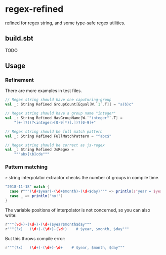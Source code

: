# regex-refined

[refined](https://github.com/fthomas/refined) for regex string, and some type-safe regex utilities.

## build.sbt

TODO
<!--
```sbt
libraryDependencies += "com.github.Henoc" %% "regex-refined" % "0.1.0"
```
-->

## Usage

### Refinement

There are more examples in test files.

```scala
// Regex string should have one caputuring-group
val _: String Refined GroupCount[Equal[W.`1`.T]] = "a(b)c"

// Regex string should have a group name "integer"
val _: String Refined HasGroupName[W.`"integer"`.T] =
    "[+-]?((?<integer>[0-9]*)[.])?[0-9]+"

// Regex string should be full match pattern
val _: String Refined FullMatchPattern = "^abc$"

// Regex string should be correct as js-regex
val _: String Refined JsRegex =
    """abx[\b]cde"""
```

### Pattern matching

`r` string interpolator extractor checks the number of groups in compile time.

```scala
"2018-11-18" match {
  case r"""(\d+$year)-(\d+$month)-(\d+$day)""" => println(s"year = $year, month = $month, day = $day")
  case _ => println("no!")
}
```

The variable positions of interpolator is not concerned, so you can also write:

```scala
r"""(\d+)-(\d+)-(\d+)$year$month$day"""
r"""(?x)   (\d+)-(\d+)-(\d+)    # $year, $month, $day"""
```

But this throws compile error:

```scala
r"""(?x)   (\d+)-(\d+)-\d+    # $year, $month, $day"""
```
